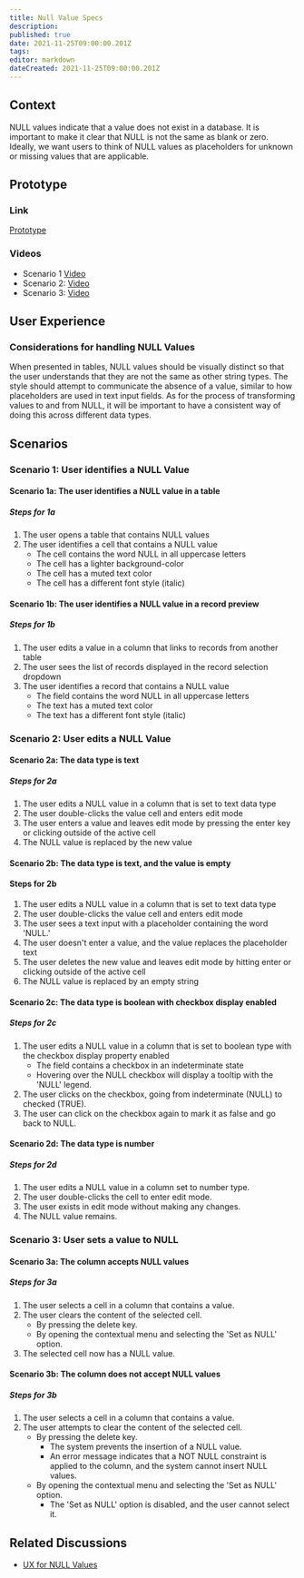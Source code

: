 ```yaml
---
title: Null Value Specs
description: 
published: true
date: 2021-11-25T09:00:00.201Z
tags: 
editor: markdown
dateCreated: 2021-11-25T09:00:00.201Z
---
```


## Context

NULL values indicate that a value does not exist in a database. It is important to make it clear that NULL is not the same as blank or zero. Ideally, we want users to think of NULL values as placeholders for unknown or missing values that are applicable.

## Prototype

### Link

[Prototype](https://mathesar-prototype.netlify.app/?activeTable=2)

### Videos

- Scenario 1  [Video](https://www.loom.com/share/b12f7634961e4cf29e258d2e46f2a7be)
- Scenario 2: [Video](https://www.loom.com/share/bd127b3214794cd5bf22a146a1ea7ae8)
- Scenario 3: [Video](https://www.loom.com/share/c998551736104417ac671b5d556f3365)

## User Experience

### Considerations for handling NULL Values

When presented in tables, NULL values should be visually distinct so that the user understands that they are not the same as other string types. The style should attempt to communicate the absence of a value, similar to how placeholders are used in text input fields.
As for the process of transforming values to and from NULL, it will be important to have a consistent way of doing this across different data types.

## Scenarios

### Scenario 1: User identifies a NULL Value

#### Scenario 1a: The user identifies a NULL value in a table

##### Steps for 1a

1. The user opens a table that contains NULL values
2. The user identifies a cell that contains a NULL value
    - The cell contains the word NULL in all uppercase letters
    - The cell has a lighter background-color
    - The cell has a muted text color
    - The cell has a different font style (italic)

#### Scenario 1b: The user identifies a NULL value in a record preview

##### Steps for 1b

1. The user edits a value in a column that links to records from another table
2. The user sees the list of records displayed in the record selection dropdown
3. The user identifies a record that contains a NULL value
    - The field contains the word NULL in all uppercase letters
    - The text has a muted text color
    - The text has a different font style (italic)

### Scenario 2: User edits a NULL Value

#### Scenario 2a: The data type is text

##### Steps for 2a

1. The user edits a NULL value in a column that is set to text data type
2. The user double-clicks the value cell and enters edit mode
3. The user enters a value and leaves edit mode by pressing the enter key or clicking outside of the active cell
4. The NULL value is replaced by the new value

#### Scenario 2b: The data type is text, and the value is empty

#### Steps for 2b

1. The user edits a NULL value in a column that is set to text data type
2. The user double-clicks the value cell and enters edit mode
3. The user sees a text input with a placeholder containing the word 'NULL.'
4. The user doesn't enter a value, and the value replaces the placeholder text
5. The user deletes the new value and leaves edit mode by hitting enter or clicking outside of the active cell
6. The NULL value is replaced by an empty string

#### Scenario 2c: The data type is boolean with checkbox display enabled

##### Steps for 2c

1. The user edits a NULL value in a column that is set to boolean type with the checkbox display property enabled
    - The field contains a checkbox in an indeterminate state
    - Hovering over the NULL checkbox will display a tooltip with the 'NULL' legend.
2. The user clicks on the checkbox, going from indeterminate (NULL) to checked (TRUE).
3. The user can click on the checkbox again to mark it as false and go back to NULL.

#### Scenario 2d: The data type is number

##### Steps for 2d

1. The user edits a NULL value in a column set to number type.
2. The user double-clicks the cell to enter edit mode.
3. The user exists in edit mode without making any changes.
4. The NULL value remains.

### Scenario 3: User sets a value to NULL

#### Scenario 3a: The column accepts NULL values

##### Steps for 3a

1. The user selects a cell in a column that contains a value.
2. The user clears the content of the selected cell.
    - By pressing the delete key.
    - By opening the contextual menu and selecting the 'Set as NULL' option.
3. The selected cell now has a NULL value.

#### Scenario 3b: The column does not accept NULL values

##### Steps for 3b

1. The user selects a cell in a column that contains a value.
2. The user attempts to clear the content of the selected cell.
    - By pressing the delete key.
        - The system prevents the insertion of a NULL value.
        - An error message indicates that a NOT NULL constraint is applied to the column, and the system cannot insert NULL values.
    - By opening the contextual menu and selecting the 'Set as NULL' option.
        - The 'Set as NULL' option is disabled, and the user cannot select it.

## Related Discussions

- [UX for NULL Values](https://github.com/centerofci/mathesar/discussions/832)
